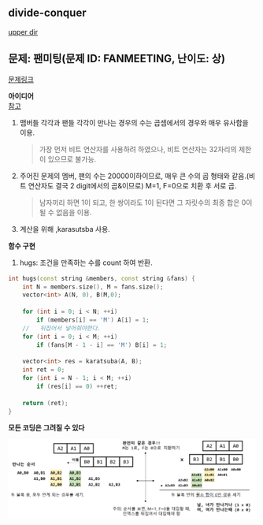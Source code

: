 ## divide-conquer
[upper dir](../)

## 문제: 팬미팅(문제 ID: FANMEETING, 난이도: 상)
[문제링크](https://algospot.com/judge/problem/read/FANMEETING)

**아이디어**  
[참고](../KARATSUBA)

1. 맴버들 각각과 팬들 각각이 만나는 경우의 수는 곱셈에서의 경우와 매우 유사함을 이용.
	> 가장 먼저 비트 연산자를 사용하려 하였으나, 비트 연산자는 32자리의 제한이 있으므로 불가능.
2. 주어진 문제의 멤버, 팬의 수는 20000이하이므로, 매우 큰 수의 곱 형태와 같음.(비트 연산자도 결국 2 digit에서의 곱&이므로) M=1, F=0으로 치환 후 서로 곱. 
	> 남자끼리 하면 1이 되고, 한 쌍이라도 1이 된다면 그 자릿수의 최종 합은 0이 될 수 없음을 이용.
3. 계산을 위해 ,karasutsba 사용.

**함수 구현**

1. hugs: 조건을 만족하는 수를 count 하여 반환.
```cpp
int hugs(const string &members, const string &fans) {
	int N = members.size(), M = fans.size();
	vector<int> A(N, 0), B(M,0);

	for (int i = 0; i < N; ++i)
		if (members[i] == 'M') A[i] = 1;
	//	 뒤집어서 넣어줘야한다.
	for (int i = 0; i < M; ++i)
		if (fans[M - 1 - i] == 'M') B[i] = 1;
	
	vector<int> res = karatsuba(A, B);
	int ret = 0;
	for (int i = N - 1; i < M; ++i)
		if (res[i] == 0) ++ret;	

	return (ret);	
}
```

**모든 코딩은 그려질 수 있다**  
<p align="center">
    <img src="./Algorithm.png" alt="Algorithm">
</p>
